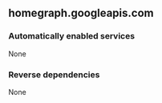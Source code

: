 ## homegraph.googleapis.com

### Automatically enabled services

None

### Reverse dependencies

None
